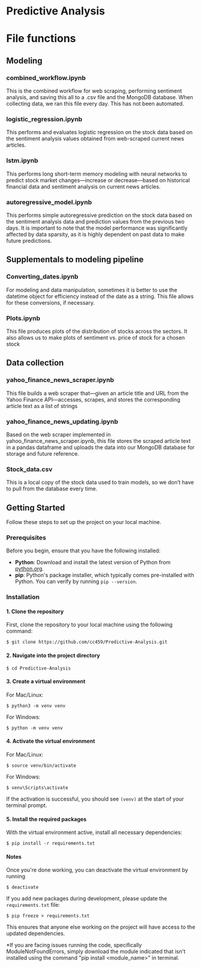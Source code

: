 # Predictive Analysis
# File functions
## Modeling 
### combined_workflow.ipynb
This is the combined workflow for web scraping, performing sentiment analysis, and saving this all to a .csv file and the MongoDB database. When collecting data, we ran this file every day. This has not been automated.
### logistic_regression.ipynb
This performs and evaluates logistic regression on the stock data based on the sentiment analysis values obtained from web-scraped current news articles. 
### lstm.ipynb
This performs long short-term memory modeling with neural networks to predict stock market changes—increase or decrease—based on historical financial data and sentiment analysis on current news articles.
### autoregressive_model.ipynb
This performs simple autoregressive prediction on the stock data based on the sentiment analysis data and prediction values from the previous two days. It is important to note that the model performance was significantly affected by data sparsity, as it is highly dependent on past data to make future predictions.

## Supplementals to modeling pipeline
### Converting_dates.ipynb
For modeling and data manipulation, sometimes it is better to use the datetime object for efficiency instead of the date as a string. This file allows for these conversions, if necessary.
### Plots.ipynb
This file produces plots of the distribution of stocks across the sectors. It also allows us to make plots of sentiment vs. price of stock for a chosen stock

## Data collection
### yahoo_finance_news_scraper.ipynb
This file builds a web scraper that—given an article title and URL from the Yahoo Finance API—accesses, scrapes, and stores the corresponding article text as a list of strings
### yahoo_finance_news_updating.ipynb
Based on the web scraper implemented in yahoo_finance_news_scraper.ipynb, this file stores the scraped article text in a pandas dataframe and uploads the data into our MongoDB database for storage and future reference.
### Stock_data.csv
This is a local copy of the stock data used to train models, so we don’t have to pull from the database every time.

## Getting Started

Follow these steps to set up the project on your local machine.

### Prerequisites

Before you begin, ensure that you have the following installed:

- **Python**: Download and install the latest version of Python from [python.org](https://www.python.org/downloads/).
- **pip**: Python's package installer, which typically comes pre-installed with Python. You can verify by running `pip --version`.

### Installation

#### 1. Clone the repository

First, clone the repository to your local machine using the following command:

```
$ git clone https://github.com/cc459/Predictive-Analysis.git
```

#### 2. Navigate into the project directory
```
$ cd Predictive-Analysis
```

#### 3. Create a virtual environment
For Mac/Linux:
```
$ python3 -m venv venv
```

For Windows:
```
$ python -m venv venv
```

#### 4. Activate the virtual environment
For Mac/Linux:
```
$ source venv/bin/activate
```

For Windows:
```
$ venv\Scripts\activate
```

If the activation is successful, you should see `(venv)` at the start of your terminal prompt.

#### 5. Install the required packages
With the virtual environment active, install all necessary dependencies:
```
$ pip install -r requirements.txt
```

#### Notes
Once you're done working, you can deactivate the virtual environment by running
```
$ deactivate
```

If you add new packages during development, please update the `requirements.txt` file:
```
$ pip freeze > requirements.txt
```
This ensures that anyone else working on the project will have access to the updated dependencies.

*If you are facing issues running the code, specifically ModuleNotFoundErrors, simply download the module indicated that isn't installed using the command "pip install <module_name>" in terminal. 

